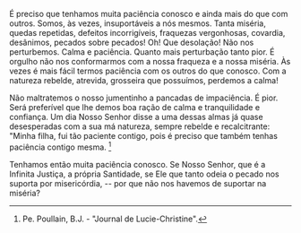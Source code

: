 É preciso que tenhamos muita paciência conosco e ainda mais do que com outros. Somos, às vezes, insuportáveis a nós mesmos. Tanta miséria, quedas repetidas, defeitos incorrigíveis, fraquezas vergonhosas, covardia, desânimos, pecados sobre pecados! Oh! Que desolação! Não nos perturbemos. Calma e paciência. Quanto mais perturbação tanto pior. É orgulho não nos conformarmos com a nossa fraqueza e a nossa miséria. Às vezes é mais fácil termos paciência com os outros do que conosco. Com a natureza rebelde, atrevida, grosseira que possuímos, perdemos a calma!

Não maltratemos o nosso jumentinho a pancadas de impaciência. É pior. Será preferível que lhe demos boa ração de calma e tranquilidade e confiança. Um dia Nosso Senhor disse a uma dessas almas já quase desesperadas com a sua má natureza, sempre rebelde e recalcitrante: "Minha filha, fui tão paciente contigo, pois é preciso que também tenhas paciência contigo mesma. [^1]

Tenhamos então muita paciência conosco. Se Nosso Senhor, que é a Infinita Justiça, a própria Santidade, se Ele que tanto odeia o pecado nos suporta por misericórdia, -- por que não nos havemos de suportar na miséria?

[^1]: Pe. Poullain, B.J. - "Journal de Lucie-Christine".